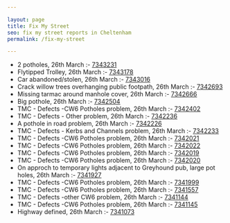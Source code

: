 ```yaml
---

layout: page
title: Fix My Street
seo: fix my street reports in Cheltenham
permalink: /fix-my-street

---
```


<!-- fix_marker starts -->

- 2 potholes, 26th March :- [7343231](https://www.fixmystreet.com/report/7343231)
- Flytipped Trolley, 26th March :- [7343178](https://www.fixmystreet.com/report/7343178)
- Car abandoned/stolen, 26th March :- [7343016](https://www.fixmystreet.com/report/7343016)
- Crack willow trees overhanging public footpath, 26th March :- [7342693](https://www.fixmystreet.com/report/7342693)
- Missing tarmac around manhole cover, 26th March :- [7342666](https://www.fixmystreet.com/report/7342666)
- Big pothole, 26th March :- [7342504](https://www.fixmystreet.com/report/7342504)
- TMC - Defects -CW6 Potholes  problem, 26th March :- [7342402](https://www.fixmystreet.com/report/7342402)
- TMC - Defects - Other problem, 26th March :- [7342236](https://www.fixmystreet.com/report/7342236)
- A pothole in road problem, 26th March :- [7342226](https://www.fixmystreet.com/report/7342226)
- TMC - Defects - Kerbs and Channels problem, 26th March :- [7342233](https://www.fixmystreet.com/report/7342233)
- TMC - Defects -CW6 Potholes  problem, 26th March :- [7342021](https://www.fixmystreet.com/report/7342021)
- TMC - Defects -CW6 Potholes  problem, 26th March :- [7342022](https://www.fixmystreet.com/report/7342022)
- TMC - Defects -CW6 Potholes  problem, 26th March :- [7342019](https://www.fixmystreet.com/report/7342019)
- TMC - Defects -CW6 Potholes  problem, 26th March :- [7342020](https://www.fixmystreet.com/report/7342020)
- On approch to temporary lights adjacent to Greyhound pub, large pot holes, 26th March :- [7341927](https://www.fixmystreet.com/report/7341927)
- TMC - Defects -CW6 Potholes  problem, 26th March :- [7341999](https://www.fixmystreet.com/report/7341999)
- TMC - Defects -CW6 Potholes  problem, 26th March :- [7341557](https://www.fixmystreet.com/report/7341557)
- TMC - Defects -other CW6 problem, 26th March :- [7341144](https://www.fixmystreet.com/report/7341144)
- TMC - Defects -CW6 Potholes  problem, 26th March :- [7341145](https://www.fixmystreet.com/report/7341145)
- Highway defined, 26th March :- [7341073](https://www.fixmystreet.com/report/7341073)

<!-- fix_marker ends -->